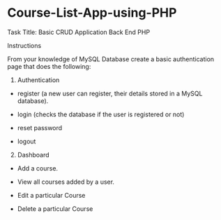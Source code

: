 # Course-List-App-using-PHP
Task Title: Basic CRUD Application
Back End PHP


Instructions

From your knowledge of MySQL Database create a basic authentication page that does the following:

1. Authentication

- register (a new user can register, their details stored in a MySQL database). 

- login (checks the database if the user is registered or not)

- reset password

- logout

2. Dashboard

- Add a course.


- View all courses added by a user. 

- Edit a particular Course

- Delete a particular Course
